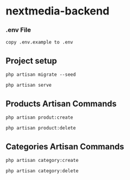 # nextmedia-backend

### .env File
```
copy .env.example to .env
```

## Project setup
```
php artisan migrate --seed

php artisan serve
```

## Products Artisan Commands
```
php artisan produt:create

php artisan product:delete
```

## Categories Artisan Commands
```
php artisan category:create

php artisan category:delete
```
